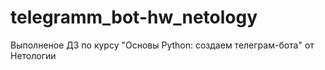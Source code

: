 # telegramm_bot-hw_netology
Выполненое ДЗ по курсу "Основы Python: создаем телеграм-бота" от Нетологии